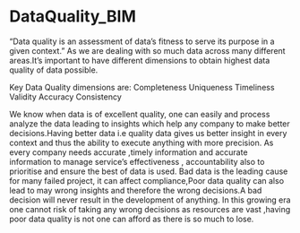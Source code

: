 # DataQuality_BIM

“Data quality is an assessment of data’s fitness to serve its purpose in a given context.”
As we are dealing with so much data across many different areas.It’s important to have different dimensions to obtain highest data quality of data possible.

Key Data Quality dimensions are:
Completeness
Uniqueness
Timeliness
Validity
Accuracy
Consistency

We know when data is of excellent quality, one can easily and process analyze the data leading to insights which help any company to make better decisions.Having better data i.e quality data gives us better insight in every context and thus the ability to execute anything with more precision. As every company needs accurate ,timely information and accurate information to manage service’s effectiveness , accountability also to prioritise and ensure the best of data is used.
 Bad data is the leading cause for many failed project, it can affect compliance,Poor data quality can also lead to may wrong insights and therefore the wrong decisions.A bad decision will never result in the development of anything.
In this growing era one cannot risk of taking any wrong decisions as resources are vast ,having poor data quality is not one can afford as there is so much to lose.
